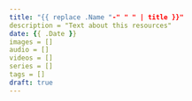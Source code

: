 ```yaml
---
title: "{{ replace .Name "-" " " | title }}"
description = "Text about this resources"
date: {{ .Date }}
images = []
audio = []
videos = []
series = []
tags = []
draft: true
---
```


